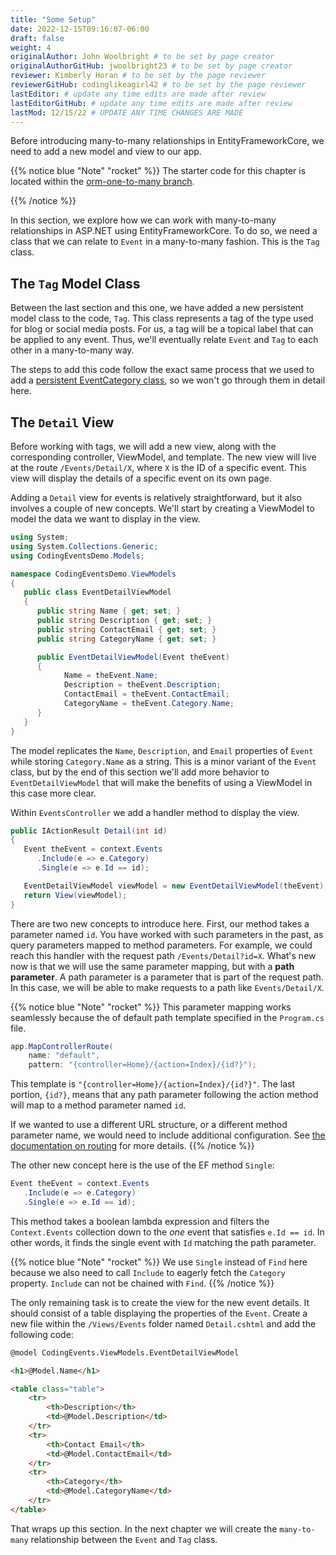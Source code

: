 ```yaml
---
title: "Some Setup"
date: 2022-12-15T09:16:07-06:00
draft: false
weight: 4
originalAuthor: John Woolbright # to be set by page creator
originalAuthorGitHub: jwoolbright23 # to be set by page creator
reviewer: Kimberly Horan # to be set by the page reviewer
reviewerGitHub: codinglikeagirl42 # to be set by the page reviewer
lastEditor: # update any time edits are made after review
lastEditorGitHub: # update any time edits are made after review
lastMod: 12/15/22 # UPDATE ANY TIME CHANGES ARE MADE
---
```


Before introducing many-to-many relationships in EntityFrameworkCore, we need to add a new model and view to our app.

{{% notice blue "Note" "rocket" %}}
The starter code for this chapter is located within the [orm-one-to-many branch](https://github.com/LaunchCodeEducation/CodingEvents/tree/orm-one-to-many).
<!-- The following walkthrough is a continuation of the [Creating a One-to-Many Relationship](https://education.launchcode.org/csharp-web-dev-curriculum/relationships-or-mapping/reading/one-to-many/) chapter. In addition to the steps in the previous chapter we also added a new persistent model class `Tag`. This will allow us to set up a `many-to-many` relationship between the `Event` and `Tag` class. If you have not completed the steps in the **Creating a One-to-Many Relationship** walkthrough you can either revisit and complete the steps or start this walkthrough using the following branch of code: [orm-one-to-many](https://github.com/LaunchCodeEducation/CodingEvents/tree/orm-one-to-many). -->
{{% /notice %}}

In this section, we explore how we can work with many-to-many relationships in ASP.NET using EntityFrameworkCore. To do so, we need a class that we can relate to `Event` in a many-to-many fashion. This is the `Tag` class.

## The `Tag` Model Class

Between the last section and this one, we have added a new persistent model class to the code, `Tag`. This class represents a tag of the type used for blog or social media posts. For us, a tag will be a topical label that can be applied to any event. Thus, we'll eventually relate `Event` and `Tag` to each other in a many-to-many way.
<!-- TODO: add correct ref link below -->
The steps to add this code follow the exact same process that we used to add a [persistent EventCategory class](orm1-exercises), so we won't go through them in detail here. 

## The `Detail` View

Before working with tags, we will add a new view, along with the corresponding controller, ViewModel, and template. The new view will live at the route `/Events/Detail/X`, where `X` is the ID of a specific event. This view will display the details of a specific event on its own page.

Adding a `Detail` view for events is relatively straightforward, but it also involves a couple of new concepts. We'll start by creating a ViewModel to model the data we want to display in the view.

```csharp {linenos=table}
using System;
using System.Collections.Generic;
using CodingEventsDemo.Models;

namespace CodingEventsDemo.ViewModels
{
   public class EventDetailViewModel
   {
      public string Name { get; set; }
      public string Description { get; set; }
      public string ContactEmail { get; set; }
      public string CategoryName { get; set; }

      public EventDetailViewModel(Event theEvent)
      {
            Name = theEvent.Name;
            Description = theEvent.Description;
            ContactEmail = theEvent.ContactEmail;
            CategoryName = theEvent.Category.Name;
      }
   }
}
```

The model replicates the `Name`, `Description`, and `Email` properties of `Event` while storing `Category.Name` as a string. This is a minor variant of the `Event` class, but by the end of this section we'll add more behavior to `EventDetailViewModel` that will make the benefits of using a ViewModel in this case more clear.

Within `EventsController` we add a handler method to display the view.

```csharp {linenos=table}
public IActionResult Detail(int id)
{
   Event theEvent = context.Events
      .Include(e => e.Category)
      .Single(e => e.Id == id);

   EventDetailViewModel viewModel = new EventDetailViewModel(theEvent);
   return View(viewModel);
}
```

There are two new concepts to introduce here. First, our method takes a parameter named `id`. You have worked with such parameters in the past, as query parameters mapped to method parameters. For example, we could reach this handler with the request path `/Events/Detail?id=X`. What's new now is that we will use the same parameter mapping, but with a **path parameter**. A path parameter is a parameter that is part of the request path. In this case, we will be able to make requests to a path like `Events/Detail/X`.

{{% notice blue "Note" "rocket" %}}
This parameter mapping works seamlessly because the of default path template specified in the `Program.cs` file. 

```csharp {linenos=table}
app.MapControllerRoute(
    name: "default",
    pattern: "{controller=Home}/{action=Index}/{id?}");
```

This template is `"{controller=Home}/{action=Index}/{id?}"`. The last portion, `{id?}`, means that any path parameter following the action method will map to a method parameter named `id`. 

If we wanted to use a different URL structure, or a different method parameter name, we would need to include additional configuration. See [the documentation on routing](https://docs.microsoft.com/en-us/aspnet/core/mvc/controllers/routing?view=aspnetcore-6.0) for more details.
{{% /notice %}}

The other new concept here is the use of the EF method `Single`: 

```csharp {linenos=table}
Event theEvent = context.Events
   .Include(e => e.Category)
   .Single(e => e.Id == id);
```

This method takes a boolean lambda expression and filters the `Context.Events` collection down to the *one* event that satisfies `e.Id == id`. In other words, it finds the single event with `Id` matching the path parameter.

{{% notice blue "Note" "rocket" %}}
We use `Single` instead of `Find` here because we also need to call `Include` to eagerly fetch the `Category` property. `Include` can not be chained with `Find`.
{{% /notice %}}

The only remaining task is to create the view for the new event details. It should consist of a table displaying the properties of the `Event`. Create a new file within the `/Views/Events` folder named `Detail.cshtml` and add the following code:

```html {linenos=table}
@model CodingEvents.ViewModels.EventDetailViewModel

<h1>@Model.Name</h1>

<table class="table">
    <tr>
        <th>Description</th>
        <td>@Model.Description</td>
    </tr>
    <tr>
        <th>Contact Email</th>
        <td>@Model.ContactEmail</td>
    </tr>
    <tr>
        <th>Category</th>
        <td>@Model.CategoryName</td>
    </tr>
</table>
```

That wraps up this section. In the next chapter we will create the `many-to-many` relationship between the `Event` and `Tag` class.